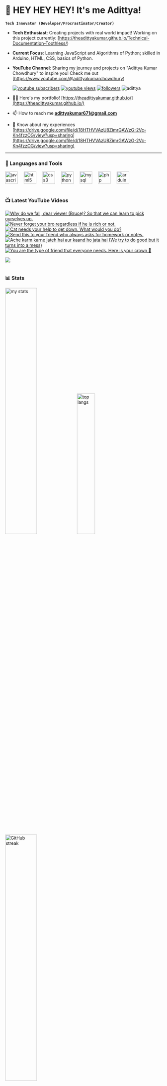 # 👑 HEY HEY HEY! It's me Adittya!

**`Tech Innovator (Developer/Procrastinator/Creator)`**

- **Tech Enthusiast**: Creating projects with real world impact! Working on this project currently: [https://theadittyakumar.github.io/Technical-Documentation-Toothless/)
- **Current Focus**: Learning JavaScript and Algorithms of Python; skilled in Arduino, HTML, CSS, basics of Python.
- **YouTube Channel**: Sharing my journey and projects on "Adittya Kumar Chowdhury" to inspire you! Check me out [https://www.youtube.com/@adittyakumarchowdhury) 

   <p align="left">
      <a href="https://www.youtube.com/channel/UCu68HfYtlcXFI7kNhnSdspA?sub_confirmation=1">
         <img alt="youtube subscribers" title="Subscribe to my YouTube channel" src="https://custom-icon-badges.demolab.com/youtube/channel/subscribers/UCu68HfYtlcXFI7kNhnSdspA?color=%23E05D44&label=SUBSCRIBE&logo=video&logoColor=white&style=for-the-badge&labelColor=CE4630"/></a> 
      <a href="https://www.youtube.com/c/adittyakumarchowdhury">
         <img alt="youtube views" title="YouTube views" src="https://custom-icon-badges.demolab.com/youtube/channel/views/UCu68HfYtlcXFI7kNhnSdspA?color=%23E1AD0E&logo=eye&logoColor=white&style=for-the-badge&labelColor=C79600"/></a> 
      <a href="https://github.com/TheAdittyaKumar?tab=followers">
         <img alt="followers" title="Follow me on Github" src="https://custom-icon-badges.demolab.com/github/followers/TheAdittyaKumar?color=236ad3&labelColor=1155ba&style=for-the-badge&logo=person-add&label=Follow&logoColor=white"/></a>
      <img src="https://komarev.com/ghpvc/?username=TheAdittyaKumar&label=Profile%20views&color=0e75b6&style=flat" alt="adittya" />
   </p>


- 👨‍💻 Here's my portfolio! [https://theadittyakumar.github.io/](https://theadittyakumar.github.io/)

- 📫 How to reach me **adittyakumar671@gmail.com**

- 📄 Know about my experiences [https://drive.google.com/file/d/18HTHVVAzU8ZimrGAWzG-2Vc-Kn4fzzOG/view?usp=sharing](https://drive.google.com/file/d/18HTHVVAzU8ZimrGAWzG-2Vc-Kn4fzzOG/view?usp=sharing)

---

### 🧰 Languages and Tools

<div align="left">
  <img src="https://cdn.jsdelivr.net/gh/devicons/devicon/icons/javascript/javascript-original.svg" height="40" alt="javascript logo"  />
  <img width="12" />
  <img src="https://cdn.jsdelivr.net/gh/devicons/devicon/icons/html5/html5-original.svg" height="40" alt="html5 logo"  />
  <img width="12" />
  <img src="https://cdn.jsdelivr.net/gh/devicons/devicon/icons/css3/css3-original.svg" height="40" alt="css3 logo"  />
  <img width="12" />
  <img src="https://cdn.jsdelivr.net/gh/devicons/devicon/icons/python/python-original.svg" height="40" alt="python logo"  />
  <img width="12" />
  <img src="https://cdn.jsdelivr.net/gh/devicons/devicon/icons/mysql/mysql-original.svg" height="40" alt="mysql logo"  />
  <img width="12" />
  <img src="https://cdn.jsdelivr.net/gh/devicons/devicon/icons/php/php-original.svg" height="40" alt="php logo"  />
  <img width="12" />
  <img src="https://cdn.jsdelivr.net/gh/devicons/devicon/icons/arduino/arduino-original.svg" height="40" alt="arduino logo"  />
</div>


#

### 📺 Latest YouTube Videos

<!-- BEGIN YOUTUBE-CARDS -->
[![Why do we fall, dear viewer (Bruce)? So that we can learn to pick ourselves up.](https://ytcards.demolab.com/?id=X6C4uG1djns&title=Why+do+we+fall%2C+dear+viewer+%28Bruce%29%3F+So+that+we+can+learn+to+pick+ourselves+up.&lang=en&timestamp=1744668377&background_color=%230d1117&title_color=%23ffffff&stats_color=%23dedede&max_title_lines=1&width=250&border_radius=5 "Why do we fall, dear viewer (Bruce)? So that we can learn to pick ourselves up.")](https://www.youtube.com/watch?v=X6C4uG1djns)
[![Never forget your bro regardless if he is rich or not.](https://ytcards.demolab.com/?id=T1_277osk1s&title=Never+forget+your+bro+regardless+if+he+is+rich+or+not.&lang=en&timestamp=1744656063&background_color=%230d1117&title_color=%23ffffff&stats_color=%23dedede&max_title_lines=1&width=250&border_radius=5 "Never forget your bro regardless if he is rich or not.")](https://www.youtube.com/watch?v=T1_277osk1s)
[![Cat needs your help to get down. What would you do?](https://ytcards.demolab.com/?id=f0KqBlr9RSY&title=Cat+needs+your+help+to+get+down.+What+would+you+do%3F&lang=en&timestamp=1744649578&background_color=%230d1117&title_color=%23ffffff&stats_color=%23dedede&max_title_lines=1&width=250&border_radius=5 "Cat needs your help to get down. What would you do?")](https://www.youtube.com/watch?v=f0KqBlr9RSY)
[![Send this to your friend who always asks for homework or notes.](https://ytcards.demolab.com/?id=4gUwUXSM0Wk&title=Send+this+to+your+friend+who+always+asks+for+homework+or+notes.&lang=en&timestamp=1744642837&background_color=%230d1117&title_color=%23ffffff&stats_color=%23dedede&max_title_lines=1&width=250&border_radius=5 "Send this to your friend who always asks for homework or notes.")](https://www.youtube.com/watch?v=4gUwUXSM0Wk)
[![Ache karm karne jateh hai aur kaand ho jata hai (We try to do good but it turns into a mess)](https://ytcards.demolab.com/?id=EUer4ggPT0o&title=Ache+karm+karne+jateh+hai+aur+kaand+ho+jata+hai+%28We+try+to+do+good+but+it+turns+into+a+mess%29&lang=en&timestamp=1744632009&background_color=%230d1117&title_color=%23ffffff&stats_color=%23dedede&max_title_lines=1&width=250&border_radius=5 "Ache karm karne jateh hai aur kaand ho jata hai (We try to do good but it turns into a mess)")](https://www.youtube.com/watch?v=EUer4ggPT0o)
[![You are the type of friend that everyone needs. Here is your crown 👑](https://ytcards.demolab.com/?id=vgtH_SuInM8&title=You+are+the+type+of+friend+that+everyone+needs.+Here+is+your+crown+%F0%9F%91%91&lang=en&timestamp=1744624164&background_color=%230d1117&title_color=%23ffffff&stats_color=%23dedede&max_title_lines=1&width=250&border_radius=5 "You are the type of friend that everyone needs. Here is your crown 👑")](https://www.youtube.com/watch?v=vgtH_SuInM8)
<!-- END YOUTUBE-CARDS -->

[<img src="https://custom-icon-badges.demolab.com/badge/-Subscribe%20For%20More-red?style=for-the-badge&logo=video&logoColor=white"/>](https://www.youtube.com/channel/UCu68HfYtlcXFI7kNhnSdspA?sub_confirmation=1)

#

### 📊 Stats

<div align="left">
  <img alt="my stats" width="45%" src="https://github-readme-stats.vercel.app/api?username=TheAdittyaKumar&show_icons=true&hide_border=true&theme=vision-friendly-dark" />
  <img alt="top langs" width="34%" src="https://github-readme-stats.vercel.app/api/top-langs/?username=TheAdittyaKumar&layout=compact&hide_border=true&theme=vision-friendly-dark" />
  <img alt="GitHub streak" width="45%" src="https://github-readme-streak-stats.herokuapp.com/?user=TheAdittyaKumar&theme=vision-friendly-dark&hide_border=true" />

</div>



<!-- ![GitHub Streak](https://streak-stats.demolab.com?user=TheAdittyaKumar&theme=swift&border_radius=4.5) -->
#

